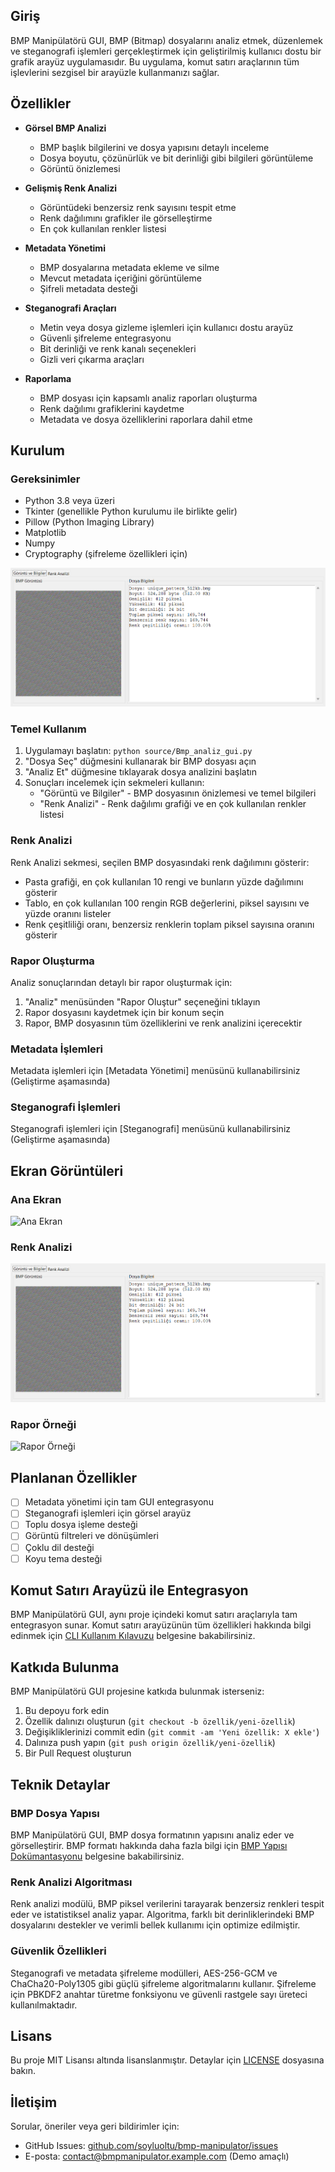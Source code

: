 

## Giriş

BMP Manipülatörü GUI, BMP (Bitmap) dosyalarını analiz etmek, düzenlemek ve steganografi işlemleri gerçekleştirmek için geliştirilmiş kullanıcı dostu bir grafik arayüz uygulamasıdır. Bu uygulama, komut satırı araçlarının tüm işlevlerini sezgisel bir arayüzle kullanmanızı sağlar.

## Özellikler

- **Görsel BMP Analizi**
  - BMP başlık bilgilerini ve dosya yapısını detaylı inceleme
  - Dosya boyutu, çözünürlük ve bit derinliği gibi bilgileri görüntüleme
  - Görüntü önizlemesi

- **Gelişmiş Renk Analizi**
  - Görüntüdeki benzersiz renk sayısını tespit etme
  - Renk dağılımını grafikler ile görselleştirme
  - En çok kullanılan renkler listesi

- **Metadata Yönetimi**
  - BMP dosyalarına metadata ekleme ve silme
  - Mevcut metadata içeriğini görüntüleme
  - Şifreli metadata desteği

- **Steganografi Araçları**
  - Metin veya dosya gizleme işlemleri için kullanıcı dostu arayüz
  - Güvenli şifreleme entegrasyonu
  - Bit derinliği ve renk kanalı seçenekleri
  - Gizli veri çıkarma araçları

- **Raporlama**
  - BMP dosyası için kapsamlı analiz raporları oluşturma
  - Renk dağılımı grafiklerini kaydetme
  - Metadata ve dosya özelliklerini raporlara dahil etme

## Kurulum

### Gereksinimler

- Python 3.8 veya üzeri
- Tkinter (genellikle Python kurulumu ile birlikte gelir)
- Pillow (Python Imaging Library)
- Matplotlib
- Numpy
- Cryptography (şifreleme özellikleri için)


![Ekran görüntüsü](../docs/Bmp_Dosya_bilgileri.png)
### Temel Kullanım

1. Uygulamayı başlatın: `python source/Bmp_analiz_gui.py`
2. "Dosya Seç" düğmesini kullanarak bir BMP dosyası açın
3. "Analiz Et" düğmesine tıklayarak dosya analizini başlatın
4. Sonuçları incelemek için sekmeleri kullanın:
   - "Görüntü ve Bilgiler" - BMP dosyasının önizlemesi ve temel bilgileri
   - "Renk Analizi" - Renk dağılımı grafiği ve en çok kullanılan renkler listesi

### Renk Analizi

Renk Analizi sekmesi, seçilen BMP dosyasındaki renk dağılımını gösterir:

- Pasta grafiği, en çok kullanılan 10 rengi ve bunların yüzde dağılımını gösterir
- Tablo, en çok kullanılan 100 rengin RGB değerlerini, piksel sayısını ve yüzde oranını listeler
- Renk çeşitliliği oranı, benzersiz renklerin toplam piksel sayısına oranını gösterir

### Rapor Oluşturma

Analiz sonuçlarından detaylı bir rapor oluşturmak için:

1. "Analiz" menüsünden "Rapor Oluştur" seçeneğini tıklayın
2. Rapor dosyasını kaydetmek için bir konum seçin
3. Rapor, BMP dosyasının tüm özelliklerini ve renk analizini içerecektir

### Metadata İşlemleri

Metadata işlemleri için [Metadata Yönetimi] menüsünü kullanabilirsiniz (Geliştirme aşamasında)

### Steganografi İşlemleri

Steganografi işlemleri için [Steganografi] menüsünü kullanabilirsiniz (Geliştirme aşamasında)

## Ekran Görüntüleri

### Ana Ekran
![Ana Ekran](docs/screenshots/main_screen.png)

### Renk Analizi
![Renk Analizi](docs/screenshots/color_analysis.png)

### Rapor Örneği
![Rapor Örneği](docs/screenshots/report_example.png)

## Planlanan Özellikler

- [ ] Metadata yönetimi için tam GUI entegrasyonu
- [ ] Steganografi işlemleri için görsel arayüz
- [ ] Toplu dosya işleme desteği
- [ ] Görüntü filtreleri ve dönüşümleri
- [ ] Çoklu dil desteği
- [ ] Koyu tema desteği

## Komut Satırı Arayüzü ile Entegrasyon

BMP Manipülatörü GUI, aynı proje içindeki komut satırı araçlarıyla tam entegrasyon sunar. Komut satırı arayüzünün tüm özellikleri hakkında bilgi edinmek için [CLI Kullanım Kılavuzu](source/cli-example.md) belgesine bakabilirsiniz.

## Katkıda Bulunma

BMP Manipülatörü GUI projesine katkıda bulunmak isterseniz:

1. Bu depoyu fork edin
2. Özellik dalınızı oluşturun (`git checkout -b özellik/yeni-özellik`)
3. Değişikliklerinizi commit edin (`git commit -am 'Yeni özellik: X ekle'`)
4. Dalınıza push yapın (`git push origin özellik/yeni-özellik`)
5. Bir Pull Request oluşturun

## Teknik Detaylar

### BMP Dosya Yapısı

BMP Manipülatörü GUI, BMP dosya formatının yapısını analiz eder ve görselleştirir. BMP formatı hakkında daha fazla bilgi için [BMP Yapısı Dokümantasyonu](bmp-structure.md) belgesine bakabilirsiniz.

### Renk Analizi Algoritması

Renk analizi modülü, BMP piksel verilerini tarayarak benzersiz renkleri tespit eder ve istatistiksel analiz yapar. Algoritma, farklı bit derinliklerindeki BMP dosyalarını destekler ve verimli bellek kullanımı için optimize edilmiştir.

### Güvenlik Özellikleri

Steganografi ve metadata şifreleme modülleri, AES-256-GCM ve ChaCha20-Poly1305 gibi güçlü şifreleme algoritmalarını kullanır. Şifreleme için PBKDF2 anahtar türetme fonksiyonu ve güvenli rastgele sayı üreteci kullanılmaktadır.

## Lisans

Bu proje MIT Lisansı altında lisanslanmıştır. Detaylar için [LICENSE](LICENSE) dosyasına bakın.

## İletişim

Sorular, öneriler veya geri bildirimler için:
- GitHub Issues: [github.com/soyluoltu/bmp-manipulator/issues](https://github.com/soyluoltu/bmp-manipulator/issues)
- E-posta: contact@bmpmanipulator.example.com (Demo amaçlı)
